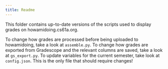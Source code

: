 ```yaml
---
title: Readme
---
```


This folder contains up-to-date versions of the scripts used to display grades on howamidoing.cs61a.org.

To change how grades are processed before being uploaded to howamidoing, take a look at `assemble.py`. To change how grades are exported from Gradescope and the relevant columns are saved, take a look at `gs_export.py`. To update variables for the current semester, take look at `config.json`. This is the only file that should require changes!
